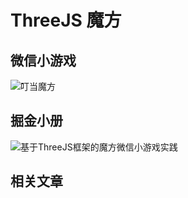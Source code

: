 # ThreeJS 魔方

## 微信小游戏

![叮当魔方](https://raw.githubusercontent.com/newbieYoung/Threejs_rubik/master/images/wechat-game-code.jpg)

## 掘金小册

![基于ThreeJS框架的魔方微信小游戏实践](https://raw.githubusercontent.com/newbieYoung/Threejs_rubik/master/images/juejin_book.jpeg)

## 相关文章
